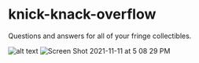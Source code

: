 # knick-knack-overflow
Questions and answers for all of your fringe collectibles.

![alt text](https://covetly-prod-images.azureedge.net/9f4c6bcf-d02e-4fe6-bfde-44578c7a4c16-400x400.png)
![Screen Shot 2021-11-11 at 5 08 29 PM](https://user-images.githubusercontent.com/71196340/141386832-3fbc1dd7-a6a6-41d1-8180-d1a9c230417c.png)
